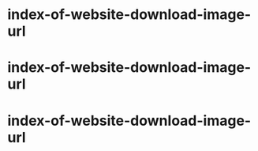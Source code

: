 # index-of-website-download-image-url
# index-of-website-download-image-url
# index-of-website-download-image-url
